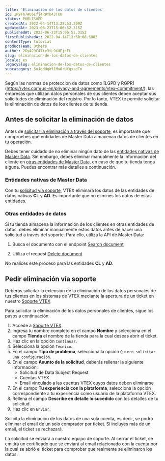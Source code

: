 ```yaml
---
title: 'Eliminación de los datos de clientes'
id: 1R9Fn7A06Ifj4R9YD4JTKU
status: PUBLISHED
createdAt: 2022-04-14T13:28:53.209Z
updatedAt: 2023-06-23T15:06:52.315Z
publishedAt: 2023-06-23T15:06:52.315Z
firstPublishedAt: 2022-04-14T13:50:08.688Z
contentType: tutorial
productTeam: Others
author: 2Gy429C47ie3tL9XUEjeFL
slug: eliminacion-de-los-datos-de-clientes
locale: es
legacySlug: eliminacion-de-los-datos-de-clientes
subcategory: 6uJgdHqWf1Mo0rUfgxseTn
---
```


Según las normas de protección de datos como [LGPD y RGPR] (https://vtex.com/us-en/privacy-and-agreements/vtex-commitment/), las empresas que utilizan datos personales de sus clientes deben aceptar sus solicitudes de eliminación del registro. Por lo tanto, VTEX te permite solicitar la eliminación de datos de los clientes de tu tienda.

## Antes de solicitar la eliminación de datos

Antes de [solicitar la eliminación a través del soporte](#pedir-eliminacion-via-soporte), es importante que compruebes qué entidades de Master Data almacenan datos de clientes en tu operación.

Debes tener cuidado de no eliminar ningún dato de las [entidades nativas de Master Data](#entidades-nativas-de-master-data). Sin embargo, debes eliminar manualmente la información del cliente en [otras entidades de Master Data](#otras-entidades-de-datos), en caso de que tu tienda tenga alguna. Puedes encontrar más detalles a continuación.

### Entidades nativas de Master Data

Con tu [solicitud vía soporte](#pedir-eliminacion-via-soporte), VTEX eliminará los datos de las entidades de datos nativas **CL** y **AD**. Es importante que no elimines los datos de estas entidades.

### Otras entidades de datos

Si tu tienda almacena la información de los clientes en otras entidades de datos, debes eliminar manualmente estos datos antes de hacer una solicitud a través del soporte. Para ello, utiliza la API de Master Data:

1. Busca el documento con el endpoint [Search document](https://developers.vtex.com/vtex-rest-api/reference/searchdocuments-1)

2. Utiliza el request [Delete document](https://developers.vtex.com/vtex-rest-api/reference/deletedocument-1)

<div class="alert alert-danger">
No realices este proceso para las entidades <b>CL</b> y <b>AD</b>. 
</div>

## Pedir eliminación vía soporte

Deberás solicitar la extensión de la eliminación de los datos personales de tus clientes en los sistemas de VTEX mediante la apertura de un ticket en nuestro [Soporte VTEX](https://help.vtex.com/es/support).

Para solicitar la eliminación de los datos personales de clientes, sigue los pasos a continuación:

1. Accede a [Soporte VTEX](https://help.vtex.com/es/support).
2. Ingresa tu nombre completo en el campo **Nombre** y selecciona en el campo **Tienda** el nombre de la tienda para la cual deseas abrir el ticket.
3. Haz clic en la opción `Continuar`.
4. Selecciona la opción `Técnico`.
5. En el campo **Tipo de problema**, selecciona la opción `Quiero solicitar una configuración`.
6. En el campo **Asunto de la solicitud**, deberás rellenar la siguiente información:
   * Solicitud de Data Subject Request
   * Cuentas VTEX
   * Email vinculado a las cuentas VTEX cuyos datos deben eliminarse
7. En el campo **Tu experiencia con la plataforma**, selecciona la opción correspondiente a tu experiencia como usuario de la plataforma VTEX.
8. Rellena el campo **Describe en detalle lo sucedido** con los detalles de tu solicitud.
9. Haz clic en `Enviar`.

<div class="alert alert-warning">
Solicita la eliminación de los datos de una sola cuenta, es decir, se podrá eliminar el email de un solo comprador por ticket. Si incluyes más de un email, el ticket se rechazará. 
</div>

La solicitud se enviará a nuestro equipo de soporte. Al cerrar el ticket, se emitirá un certificado que se enviará al email relacionado con la cuenta por la cual se abrió el ticket para comprobar que realmente se eliminaron los datos.

